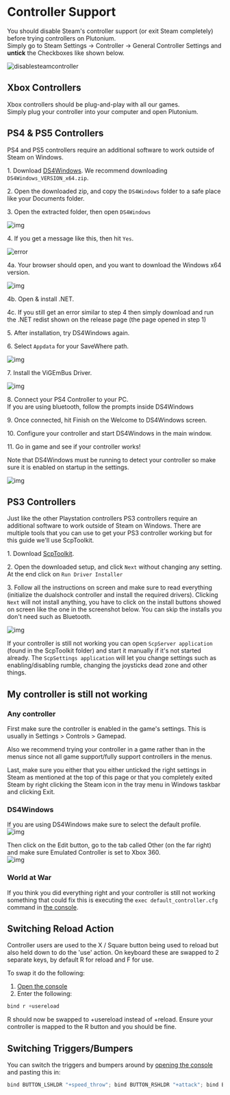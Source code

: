 # Controller Support

<Alert variant="warning">

You should disable Steam's controller support (or exit Steam completely) before trying controllers on Plutonium.  
Simply go to Steam Settings -> Controller -> General Controller Settings and **untick** the Checkboxes like shown below.

![disablesteamcontroller](/images/docs/controllers/U1bs5Z9.png)

</Alert>

## Xbox Controllers

Xbox controllers should be plug-and-play with all our games.  
Simply plug your controller into your computer and open Plutonium.

## PS4 & PS5 Controllers

PS4 and PS5 controllers require an additional software to work outside of Steam on Windows.

1\. Download [DS4Windows](https://github.com/Ryochan7/DS4Windows/releases/latest). We recommend downloading `DS4Windows_VERSION_x64.zip`.

2\. Open the downloaded zip, and copy the `DS4Windows` folder to a safe place like your Documents folder.

3\. Open the extracted folder, then open `DS4Windows`

![img](/images/docs/controllers/sxik1Bs.png)

4\. If you get a message like this, then hit `Yes`.

![error](/images/docs/controllers/BEqRTW4.png)

4a\. Your browser should open, and you want to download the Windows x64 version.

![img](/images/docs/controllers/s2FRt73.png)

4b\. Open & install .NET.

4c\. If you still get an error similar to step 4 then simply download and run the .NET redist shown on the release page (the page opened in step 1)

5\. After installation, try DS4Windows again.

6\. Select `Appdata` for your SaveWhere path.

![img](/images/docs/controllers/3EJ1wzA.png)

7\. Install the ViGEmBus Driver.

![img](/images/docs/controllers/RHrY0Wu.png)

8\. Connect your PS4 Controller to your PC.  
If you are using bluetooth, follow the prompts inside DS4Windows

9\. Once connected, hit Finish on the Welcome to DS4Windows screen.

10\. Configure your controller and start DS4Windows in the main window.

11\. Go in game and see if your controller works!

Note that DS4Windows must be running to detect your controller so make sure it is enabled on startup in the settings.

![img](/images/docs/controllers/ps4-final.png)

## PS3 Controllers

Just like the other Playstation controllers PS3 controllers require an additional software to work outside of Steam on Windows.
There are multiple tools that you can use to get your PS3 controller working but for this guide we'll use ScpToolkit.

1\. Download [ScpToolkit](https://github.com/nefarius/ScpToolkit/releases/download/v1.7.277.16103-BETA/ScpToolkit_Setup.exe).

2\. Open the downloaded setup, and click `Next` without changing any setting. At the end click on `Run Driver Installer`

3\. Follow all the instructions on screen and make sure to read everything (initialize the dualshock controller and install the required drivers). Clicking `Next` will not install anything, you have to click on the install buttons showed on screen like the one in the screenshot below. You can skip the installs you don't need such as Bluetooth.

![img](/images/docs/controllers/ps3-1.png)

If your controller is still not working you can open `ScpServer application` (found in the ScpToolkit folder) and start it manually if it's not started already.
The `ScpSettings application` will let you change settings such as enabling/disabling rumble, changing the joysticks dead zone and other things.

## My controller is still not working

### Any controller

First make sure the controller is enabled in the game's settings. This is usually in Settings > Controls > Gamepad.  

Also we recommend trying your controller in a game rather than in the menus since not all game support/fully support controllers in the menus.

Last, make sure you either that you either unticked the right settings in Steam as mentioned at the top of this page or that you completely exited Steam by right clicking the Steam icon in the tray menu in Windows taskbar and clicking Exit.

### DS4Windows

If you are using DS4Windows make sure to select the default profile.  
![img](/images/docs/controllers/ds4windows-main.png)

Then click on the Edit button, go to the tab called Other (on the far right) and make sure Emulated Controller is set to Xbox 360.  
![img](/images/docs/controllers/ds4windows-profile.png)

### World at War

If you think you did everything right and your controller is still not working something that could fix this is executing the `exec default_controller.cfg` command in [the console](/docs/opening-console).

## Switching Reload Action

Controller users are used to the X / Square button being used to reload but also held down to do the 'use' action.
On keyboard these are swapped to 2 separate keys, by default R for reload and F for use.

To swap it do the following:

1. [Open the console](/docs/opening-console)
2. Enter the following:
```cs
bind r +usereload
```
R should now be swapped to +usereload instead of +reload. Ensure your controller is mapped to the R button and you should be fine.

## Switching Triggers/Bumpers

You can switch the triggers and bumpers around by [opening the console](/docs/opening-console) and pasting this in:

```cs
bind BUTTON_LSHLDR "+speed_throw"; bind BUTTON_RSHLDR "+attack"; bind BUTTON_LTRIG "+smoke"; bind BUTTON_RTRIG "+frag"
```